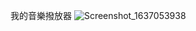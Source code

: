 我的音樂撥放器
![Screenshot_1637053938](https://user-images.githubusercontent.com/92843899/141956908-e97cba80-2979-48bc-b673-87c9c4aa035d.png)
